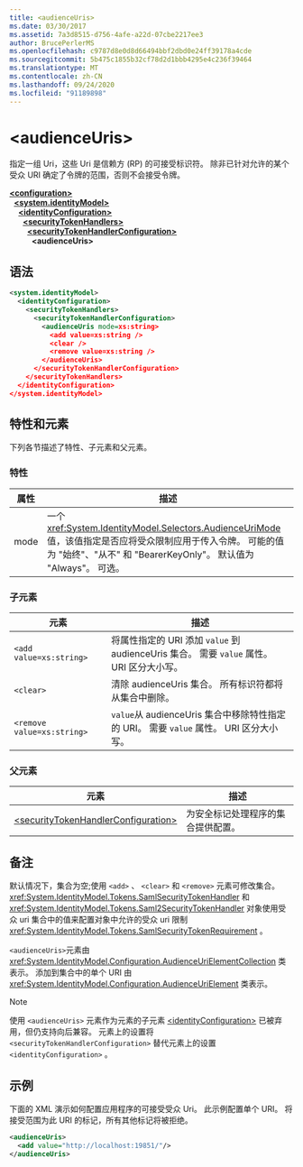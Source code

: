 ```yaml
---
title: <audienceUris>
ms.date: 03/30/2017
ms.assetid: 7a3d8515-d756-4afe-a22d-07cbe2217ee3
author: BrucePerlerMS
ms.openlocfilehash: c9787d8e0d8d66494bbf2dbd0e24ff39178a4cde
ms.sourcegitcommit: 5b475c1855b32cf78d2d1bbb4295e4c236f39464
ms.translationtype: MT
ms.contentlocale: zh-CN
ms.lasthandoff: 09/24/2020
ms.locfileid: "91189898"
---
```

# \<audienceUris>

指定一组 Uri，这些 Uri 是信赖方 (RP) 的可接受标识符。 除非已针对允许的某个受众 URI 确定了令牌的范围，否则不会接受令牌。  
  
[**\<configuration>**](../configuration-element.md)\
&nbsp;&nbsp;[**\<system.identityModel>**](system-identitymodel.md)\
&nbsp;&nbsp;&nbsp;&nbsp;[**\<identityConfiguration>**](identityconfiguration.md)\
&nbsp;&nbsp;&nbsp;&nbsp;&nbsp;&nbsp;[**\<securityTokenHandlers>**](securitytokenhandlers.md)\
&nbsp;&nbsp;&nbsp;&nbsp;&nbsp;&nbsp;&nbsp;&nbsp;[**\<securityTokenHandlerConfiguration>**](securitytokenhandlerconfiguration.md)\
&nbsp;&nbsp;&nbsp;&nbsp;&nbsp;&nbsp;&nbsp;&nbsp;&nbsp;&nbsp;**\<audienceUris>**  
  
## <a name="syntax"></a>语法  
  
```xml  
<system.identityModel>  
  <identityConfiguration>  
    <securityTokenHandlers>  
      <securityTokenHandlerConfiguration>  
        <audienceUris mode=xs:string>  
          <add value=xs:string />  
          <clear />  
          <remove value=xs:string />  
        </audienceUris>  
      </securityTokenHandlerConfiguration>  
    </securityTokenHandlers>  
  </identityConfiguration>  
</system.identityModel>  
```  
  
## <a name="attributes-and-elements"></a>特性和元素  

 下列各节描述了特性、子元素和父元素。  
  
### <a name="attributes"></a>特性  
  
|属性|描述|  
|---------------|-----------------|  
|mode|一个 <xref:System.IdentityModel.Selectors.AudienceUriMode> 值，该值指定是否应将受众限制应用于传入令牌。 可能的值为 "始终"、"从不" 和 "BearerKeyOnly"。 默认值为 "Always"。 可选。|  
  
### <a name="child-elements"></a>子元素  
  
|元素|描述|  
|-------------|-----------------|  
|`<add value=xs:string>`|将属性指定的 URI 添加 `value` 到 audienceUris 集合。 需要 `value` 属性。 URI 区分大小写。|  
|`<clear>`|清除 audienceUris 集合。 所有标识符都将从集合中删除。|  
|`<remove value=xs:string>`|`value`从 audienceUris 集合中移除特性指定的 URI。 需要 `value` 属性。 URI 区分大小写。|  
  
### <a name="parent-elements"></a>父元素  
  
|元素|描述|  
|-------------|-----------------|  
|[\<securityTokenHandlerConfiguration>](securitytokenhandlerconfiguration.md)|为安全标记处理程序的集合提供配置。|  
  
## <a name="remarks"></a>备注  

 默认情况下，集合为空;使用 `<add>` 、 `<clear>` 和 `<remove>` 元素可修改集合。 <xref:System.IdentityModel.Tokens.SamlSecurityTokenHandler> 和 <xref:System.IdentityModel.Tokens.Saml2SecurityTokenHandler> 对象使用受众 uri 集合中的值来配置对象中允许的受众 uri 限制 <xref:System.IdentityModel.Tokens.SamlSecurityTokenRequirement> 。  
  
 `<audienceUris>`元素由 <xref:System.IdentityModel.Configuration.AudienceUriElementCollection> 类表示。 添加到集合中的单个 URI 由 <xref:System.IdentityModel.Configuration.AudienceUriElement> 类表示。  
  
> [!NOTE]
> 使用 `<audienceUris>` 元素作为元素的子元素 [\<identityConfiguration>](identityconfiguration.md) 已被弃用，但仍支持向后兼容。 元素上的设置将 `<securityTokenHandlerConfiguration>` 替代元素上的设置 `<identityConfiguration>` 。  
  
## <a name="example"></a>示例  

 下面的 XML 演示如何配置应用程序的可接受受众 Uri。 此示例配置单个 URI。 将接受范围为此 URI 的标记，所有其他标记将被拒绝。  
  
```xml  
<audienceUris>  
  <add value="http://localhost:19851/"/>  
</audienceUris>  
```
